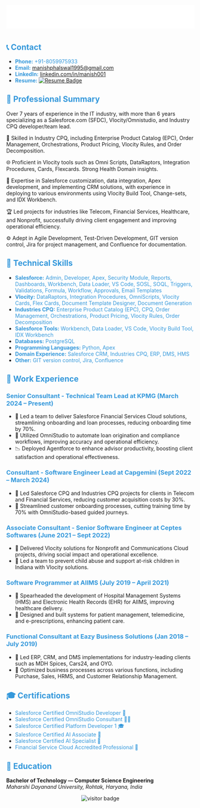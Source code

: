 <h1 align="center">
  <img src="https://github.com/manish-phalswal/manish-phalswal/blob/main/name.svg" />
</h1>
<!-- Contact Section -->
<h2><span style="color:#3498DB;">📞 Contact</span></h2>

- <span style="color:#3498DB;">**Phone:** +91-8059975933</span>
- <span style="color:#3498DB;">**Email:** [manishphalswal1995@gmail.com](mailto:manishphalswal1995@gmail.com)</span>
- <span style="color:#3498DB;">**LinkedIn:** [linkedin.com/in/manish001](https://www.linkedin.com/in/manish001)</span>
- <span style="color:#3498DB;">**Resume:** [![Resume Badge](https://img.shields.io/badge/Resume-PDF-blue)](https://docs.google.com/document/d/10wEtsX-oBFHrXDUo1vc1ROPcD1AyD6Yo9s8hUg7x-N0/export?format=pdf)</span>

<!-- Professional Summary Section -->
<h2><span style="color:#3498DB;">💼 Professional Summary</span></h2>

Over 7 years of experience in the IT industry, with more than 6 years specializing as a Salesforce.com (SFDC), Vlocity/Omnistudio, and Industry CPQ developer/team lead.

🚀 Skilled in Industry CPQ, including Enterprise Product Catalog (EPC), Order Management, Orchestrations, Product Pricing, Vlocity Rules, and Order Decomposition.

🌐 Proficient in Vlocity tools such as Omni Scripts, DataRaptors, Integration Procedures, Cards, Flexcards. Strong Health Domain insights.

🔧 Expertise in Salesforce customization, data integration, Apex development, and implementing CRM solutions, with experience in deploying to various environments using Vlocity Build Tool, Change-sets, and IDX Workbench.

🏆 Led projects for industries like Telecom, Financial Services, Healthcare, and Nonprofit, successfully driving client engagement and improving operational efficiency.

⚙️ Adept in Agile Development, Test-Driven Development, GIT version control, Jira for project management, and Confluence for documentation.

<!-- Technical Skills Section -->
<h2><span style="color:#3498DB;">🔧 Technical Skills</span></h2>

- <span style="color:#3498DB;">**Salesforce:** Admin, Developer, Apex, Security Module, Reports, Dashboards, Workbench, Data Loader, VS Code, SOSL, SOQL, Triggers, Validations, Formula, Workflow, Approvals, Email Templates</span>
- <span style="color:#3498DB;">**Vlocity:** DataRaptors, Integration Procedures, OmniScripts, Vlocity Cards, Flex Cards, Document Template Designer, Document Generation</span>
- <span style="color:#3498DB;">**Industries CPQ:** Enterprise Product Catalog (EPC), CPQ, Order Management, Orchestrations, Product Pricing, Vlocity Rules, Order Decomposition</span>
- <span style="color:#3498DB;">**Salesforce Tools:** Workbench, Data Loader, VS Code, Vlocity Build Tool, IDX Workbench</span>
- <span style="color:#3498DB;">**Databases:** PostgreSQL</span>
- <span style="color:#3498DB;">**Programming Languages:** Python, Apex</span>
- <span style="color:#3498DB;">**Domain Experience:** Salesforce CRM, Industries CPQ, ERP, DMS, HMS</span>
- <span style="color:#3498DB;">**Other:** GIT version control, Jira, Confluence</span>

<!-- Work Experience Section -->
<h2><span style="color:#3498DB;">💼 Work Experience</span></h2>

### <span style="color:#3498DB;">Senior Consultant - Technical Team Lead at KPMG (March 2024 – Present)</span>

- 🎯 Led a team to deliver Salesforce Financial Services Cloud solutions, streamlining onboarding and loan processes, reducing onboarding time by 70%.
- 🚀 Utilized OmniStudio to automate loan origination and compliance workflows, improving accuracy and operational efficiency.
- 📉 Deployed Agentforce to enhance advisor productivity, boosting client satisfaction and operational effectiveness.

### <span style="color:#3498DB;">Consultant - Software Engineer Lead at Capgemini (Sept 2022 – March 2024)</span>

- 🎯 Led Salesforce CPQ and Industries CPQ projects for clients in Telecom and Financial Services, reducing customer acquisition costs by 30%.
- 🚀 Streamlined customer onboarding processes, cutting training time by 70% with OmniStudio-based guided journeys.

### <span style="color:#3498DB;">Associate Consultant - Senior Software Engineer at Ceptes Softwares (June 2021 – Sept 2022)</span>

- 🎯 Delivered Vlocity solutions for Nonprofit and Communications Cloud projects, driving social impact and operational excellence.
- 🚀 Led a team to prevent child abuse and support at-risk children in Indiana with Vlocity solutions.

### <span style="color:#3498DB;">Software Programmer at AIIMS (July 2019 – April 2021)</span>

- 🎯 Spearheaded the development of Hospital Management Systems (HMS) and Electronic Health Records (EHR) for AIIMS, improving healthcare delivery.
- 🚀 Designed and built systems for patient management, telemedicine, and e-prescriptions, enhancing patient care.

### <span style="color:#3498DB;">Functional Consultant at Eazy Business Solutions (Jan 2018 – July 2019)</span>

- 🎯 Led ERP, CRM, and DMS implementations for industry-leading clients such as MDH Spices, Cars24, and OYO.
- 🚀 Optimized business processes across various functions, including Purchase, Sales, HRMS, and Customer Relationship Management.

<!-- Certifications Section -->
<h2><span style="color:#3498DB;">🎓 Certifications</span></h2>

- <span style="color:#3498DB;">Salesforce Certified OmniStudio Developer 🧙</span>
- <span style="color:#3498DB;">Salesforce Certified OmniStudio Consultant 🧑‍🏫</span>
- <span style="color:#3498DB;">Salesforce Certified Platform Developer 1 🎓</span>
- <span style="color:#3498DB;">Salesforce Certified AI Associate 🤖</span>
- <span style="color:#3498DB;">Salesforce Certified AI Specialist 🧠</span>
- <span style="color:#3498DB;">Financial Service Cloud Accredited Professional 💼</span>

<!-- Education Section -->
<h2><span style="color:#3498DB;">🏫 Education</span></h2>

**Bachelor of Technology — Computer Science Engineering**  
*Maharshi Dayanand University, Rohtak, Haryana, India*

<p align="center">
  <img src="https://visitor-badge.laobi.icu/badge?page_id=manish-phalswal.manish-phalswal" alt="visitor badge"/>
</p>
